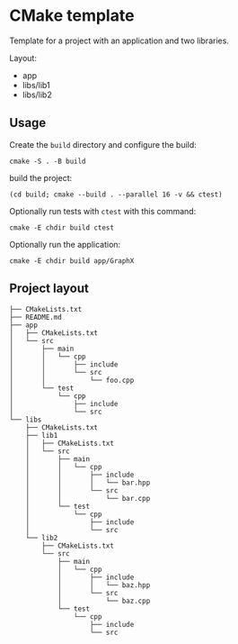 # CMake template

Template for a project with an application and two libraries.

Layout:

* app
* libs/lib1
* libs/lib2

## Usage

Create the ```build``` directory and configure the build:

```shell
cmake -S . -B build
```

build the project:

```shell
(cd build; cmake --build . --parallel 16 -v && ctest)
```

Optionally run tests with ```ctest``` with this command:

```shell
cmake -E chdir build ctest
```

Optionally run the application:

```shell
cmake -E chdir build app/GraphX
```

## Project layout

```pre
├── CMakeLists.txt
├── README.md
├── app
│   ├── CMakeLists.txt
│   └── src
│       ├── main
│       │   └── cpp
│       │       ├── include
│       │       └── src
│       │           └── foo.cpp
│       └── test
│           └── cpp
│               ├── include
│               └── src
└── libs
    ├── CMakeLists.txt
    ├── lib1
    │   ├── CMakeLists.txt
    │   └── src
    │       ├── main
    │       │   └── cpp
    │       │       ├── include
    │       │       │   └── bar.hpp
    │       │       └── src
    │       │           └── bar.cpp
    │       └── test
    │           └── cpp
    │               ├── include
    │               └── src
    └── lib2
        ├── CMakeLists.txt
        └── src
            ├── main
            │   └── cpp
            │       ├── include
            │       │   └── baz.hpp
            │       └── src
            │           └── baz.cpp
            └── test
                └── cpp
                    ├── include
                    └── src
```